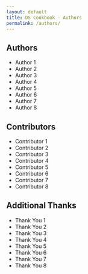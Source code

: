 ```yaml
---
layout: default
title: DS Cookbook - Authors
permalink: /authors/
---
```


## Authors
- Author 1
- Author 2
- Author 3
- Author 4
- Author 5
- Author 6
- Author 7
- Author 8


## Contributors
- Contributor 1
- Contributor 2
- Contributor 3
- Contributor 4
- Contributor 5
- Contributor 6
- Contributor 7
- Contributor 8


## Additional Thanks
- Thank You 1
- Thank You 2
- Thank You 3
- Thank You 4
- Thank You 5
- Thank You 6
- Thank You 7
- Thank You 8
